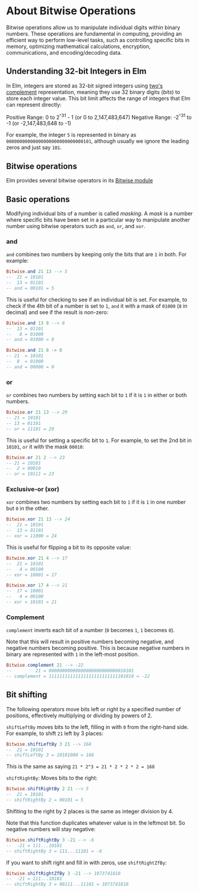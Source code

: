# About Bitwise Operations

Bitwise operations allow us to manipulate individual digits within binary numbers. These operations are fundamental in computing, providing an efficient way to perform low-level tasks, such as controlling specific bits in memory, optimizing mathematical calculations, encryption, communications, and encoding/decoding data.

## Understanding 32-bit Integers in Elm

In Elm, integers are stored as 32-bit signed integers using [two's complement](https://en.wikipedia.org/wiki/Two%27s_complement) representation, meaning they use 32 binary digits (_bits_) to store each integer value. This bit limit affects the range of integers that Elm can represent directly:

Positive Range: 0 to 2<sup>^31</sup> - 1 (or 0 to 2,147,483,647)
Negative Range: -2<sup>^31</sup> to -1 (or -2,147,483,648 to -1)

For example, the integer `5` is represented in binary as `00000000000000000000000000000101`, although usually we ignore the leading zeros and just say `101`.

## Bitwise operations

Elm provides several bitwise operators in its [Bitwise module](https://package.elm-lang.org/packages/elm/core/latest/Bitwise)

## Basic operations

Modifying individual bits of a number is called _masking_. A _mask_ is a number where specific bits have been set in a particular way to manipulate another number using bitwise operators such as `and`, `or`, and `xor`.

### and

`and` combines two numbers by keeping only the bits that are `1` in both. For example:

```elm
Bitwise.and 21 13 --> 5
--  21 = 10101
--  13 = 01101
-- and = 00101 = 5
```

This is useful for checking to see if an individual bit is set. For example, to check if the 4th bit of a number is set to `1`, `and` it with a mask of `01000` (`8` in decimal) and see if the result is non-zero:

```elm
Bitwise.and 13 8 --> 8
--  13 = 01101
--   8 = 01000
-- and = 01000 = 8

Bitwise.and 21 8 -> 0
-- 21  = 10101
--  8  = 01000
-- and = 00000 = 0
```

### or

`or` combines two numbers by setting each bit to `1` if it is `1` in either or both numbers.

```elm
Bitwise.or 21 13 --> 29
-- 21 = 10101
-- 13 = 01101
-- or = 11101 = 29
```

This is useful for setting a specific bit to `1`. For example, to set the 2nd bit in `10101`, `or` it with the mask `00010`:

```elm
Bitwise.or 21 2 --> 23
-- 21 = 10101
--  2 = 00010
-- or = 10111 = 23
```

### Exclusive-or (xor)

`xor` combines two numbers by setting each bit to `1` if it is `1` in one number but `0` in the other.

```elm
Bitwise.xor 21 13 --> 24
--  21 = 10101
--  13 = 01101
-- xor = 11000 = 24
```

This is useful for flipping a bit to its opposite value:

```elm
Bitwise.xor 21 4 --> 17
--  21 = 10101
--   4 = 00100
-- xor = 10001 = 17

Bitwise.xor 17 4 --> 21
--  17 = 10001
--   4 = 00100
-- xor = 10101 = 21
```

### Complement

`complement` inverts each bit of a number (`0` becomes `1`, `1` becomes `0`).

Note that this will result in positive numbers becoming negative, and negative numbers becoming positive. This is because negative numbers in binary are represented with `1` in the left-most position.

```elm
Bitwise.complement 21 --> -22
--         21 = 00000000000000000000000000010101
-- complement = 11111111111111111111111111101010 = -22
```

## Bit shifting

The following operators move bits left or right by a specified number of positions, effectively multiplying or dividing by powers of 2.

`shiftLeftBy` moves bits to the left, filling in with `0` from the right-hand side. For example, to shift `21` left by 3 places:

```elm
Bitwise.shiftLeftBy 3 21 --> 168
--  21 = 10101
-- shiftLeftBy 3 = 10101000 = 168
```

This is the same as saying `21 * 2^3 = 21 * 2 * 2 * 2 = 168`

`shiftRightBy`: Moves bits to the right:

```elm
Bitwise.shiftRightBy 2 21 --> 5
--  21 = 10101
-- shiftRightBy 2 = 00101 = 5
```

Shifiting to the right by 2 places is the same as integer division by 4.

Note that this function duplicates whatever value is in the leftmost bit. So negative numbers will stay negative:

```elm
Bitwise.shiftRightBy 3 -21 --> -6
--  -21 = 111...10101
-- shiftRightBy 3 = 111...11101 = -6
```

If you want to shift right and fill in with zeros, use `shiftRightZfBy`:

```elm
Bitwise.shiftRightZfBy 3 -21 --> 1073741818
--  -21 = 111...10101
-- shiftRightBy 3 = 00111...11101 = 1073741818
```
